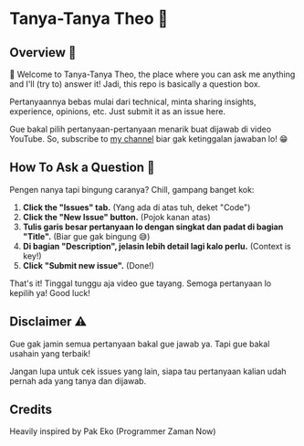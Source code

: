 # Tanya-Tanya Theo 🚀

## Overview 🧐

👋 Welcome to Tanya-Tanya Theo, the place where you can ask me anything and I'll (try to) answer it! Jadi, this repo is basically a question box. 

Pertanyaannya bebas mulai dari technical, minta sharing insights, experience, opinions, etc. Just submit it as an issue here.

Gue bakal pilih pertanyaan-pertanyaan menarik buat dijawab di video YouTube. So, subscribe to [my channel](https://youtube.com/@voidfnc) biar gak ketinggalan jawaban lo! 😁

## How To Ask a Question 🤔

Pengen nanya tapi bingung caranya? Chill, gampang banget kok:

1.  **Click the "Issues" tab.** (Yang ada di atas tuh, deket "Code")
2.  **Click the "New Issue" button.** (Pojok kanan atas)
3.  **Tulis garis besar pertanyaan lo dengan singkat dan padat di bagian "Title".** (Biar gue gak bingung 😅)
4.  **Di bagian "Description", jelasin lebih detail lagi kalo perlu.** (Context is key!)
5.  **Click "Submit new issue".** (Done!)

That's it! Tinggal tunggu aja video gue tayang. Semoga pertanyaan lo kepilih ya! Good luck! 

## Disclaimer ⚠️

Gue gak jamin semua pertanyaan bakal gue jawab ya. Tapi gue bakal usahain yang terbaik!

Jangan lupa untuk cek issues yang lain, siapa tau pertanyaan kalian udah pernah ada yang tanya dan dijawab.

## Credits

Heavily inspired by Pak Eko (Programmer Zaman Now)
